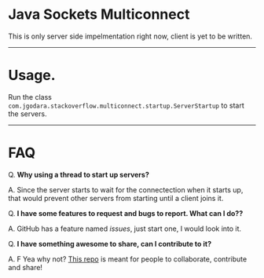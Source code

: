 # Java Sockets Multiconnect

This is only server side impelmentation right now, client is yet to be written.

---

# Usage.

Run the class `com.jgodara.stackoverflow.multiconnect.startup.ServerStartup` to start the servers.

---

# FAQ

Q. **Why using a thread to start up servers?**

A. Since the server starts to wait for the connectection when it starts up, that would prevent other servers from starting until a client joins it.

Q. **I have some features to request and bugs to report. What can I do??**

A. GitHub has a feature named *issues*, just start one, I would look into it.

Q. **I have something awesome to share, can I contribute to it?**

A. F Yea why not? [This repo][1] is meant for people to collaborate, contribute and share!

  [1]: https://github.com/JExaples